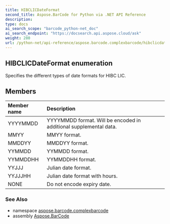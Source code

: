 ```yaml
---
title: HIBCLICDateFormat
second_title: Aspose.BarCode for Python via .NET API Reference
description: 
type: docs
ai_search_scope: "barcode_python-net_doc"
ai_search_endpoint: "https://docsearch.api.aspose.cloud/ask"
weight: 280
url: /python-net/api-reference/aspose.barcode.complexbarcode/hibclicdateformat/
---
```


## HIBCLICDateFormat enumeration

Specifies the different types of date formats for HIBC LIC.

## Members
| Member name | Description |
| :- | :- |
|YYYYMMDD|YYYYMMDD format. Will be encoded in additional supplemental data.|
|MMYY|MMYY format.|
|MMDDYY|MMDDYY format.|
|YYMMDD|YYMMDD format.|
|YYMMDDHH|YYMMDDHH format.|
|YYJJJ|Julian date format.|
|YYJJJHH|Julian date format with hours.|
|NONE|Do not encode expiry date.|

### See Also

* namespace [aspose.barcode.complexbarcode](/barcode/python-net/api-reference/aspose.barcode.complexbarcode/)
* assembly [Aspose.BarCode](/barcode/python-net/api-reference/)

